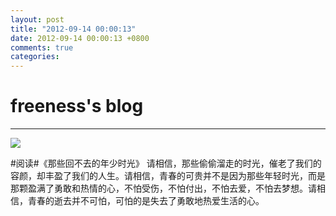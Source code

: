 ```yaml
---
layout: post
title: "2012-09-14 00:00:13"
date: 2012-09-14 00:00:13 +0800
comments: true
categories: 
---
```


# freeness's blog

----------

![](http://okqmqrbgo.bkt.clouddn.com/201209140000131.jpg)

>
\#阅读\#《那些回不去的年少时光》 请相信，那些偷偷溜走的时光，催老了我们的容颜，却丰盈了我们的人生。请相信，青春的可贵并不是因为那些年轻时光，而是那颗盈满了勇敢和热情的心，不怕受伤，不怕付出，不怕去爱，不怕去梦想。请相信，青春的逝去并不可怕，可怕的是失去了勇敢地热爱生活的心。